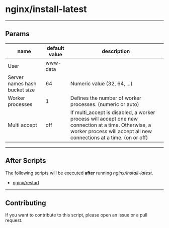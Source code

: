 # nginx/install-latest

----

## Params

|  name  | default value  |  description  |
|  ----- | -------------  |  -----------  |
| User | www-data |  |
| Server names hash bucket size | 64 | Numeric value (32, 64, ...) |
| Worker processes | 1 | Defines the number of worker processes. (numeric or auto) |
| Multi accept | off | If multi_accept is disabled, a worker process will accept one new connection at a time. Otherwise, a worker process will accept all new connections at a time. (on or off) |

----

## After Scripts

The following scripts will be executed **after** running *nginx/install-latest*.

- [nginx/restart](http://github.com/bigband-repertoire/nginx/restart)

----

## Contributing

If you want to contribute to this script, please open an issue or a pull request.
